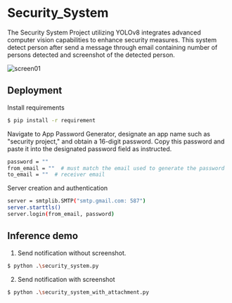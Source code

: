 
# Security_System

The Security System Project utilizing YOLOv8 integrates advanced computer vision capabilities to enhance security measures. This system detect person after send a message through email containing number of persons detected and screenshot of the detected person.

![screen01](https://github.com/user-attachments/assets/77899e8d-84b4-4171-b6cd-c08b55ae12e5)



## Deployment

Install requirements
```bash
$ pip install -r requirement
```
Navigate to App Password Generator, designate an app name such as "security project," and obtain a 16-digit password. Copy this password and paste it into the designated password field as instructed.

```bash
password = ""
from_email = ""  # must match the email used to generate the password
to_email = ""  # receiver email
```
Server creation and authentication

```bash
server = smtplib.SMTP("smtp.gmail.com: 587")
server.starttls()
server.login(from_email, password)
```


## Inference demo

1. Send notification without screenshot.

```bash
$ python .\security_system.py
```


2. Send notification with screenshot
```bash
$ python .\security_system_with_attachment.py
```
